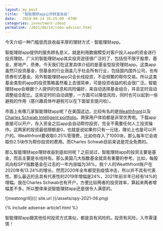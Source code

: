 ```yaml
---
layout: my_post
title:  "智能理财app让你财富自由"
date:   2019-06-14 16:25:00 -0700
categories: investment-ideas
permalink: /2021/06/14/robo-advisor.html
---
```


今天介绍一种门槛低而且收益丰厚的理财方式 - 智能理财app。

智能理财app提供的服务顾名思义，就是利用数据模型对客户投入app的资金进行投资理财。广义的智能理财app其实投资途径很广泛的了，包括但不限于股票，基金，房地产，债券。今天我们在这里具体介绍的是基金型投资理财app。这类app虽然只投资基金，但基金的行业涵盖几乎社会所有行业，包括国内国外公司，也有债券形式基金。另外智能理财app只会长线投资，不会频繁的帮你交易。所以这类基金类型的app的投资策略虽然看上去很简单，可是投资收益的机会很广泛。智能理财app会根据个人提供的信息和风险偏好，来自动选择基金组合，并且定时自动调整组合配比。这些定时的自动调整，一方面可以降低风险，同时也可以起到一些避税的作用（感兴趣具体咋避税可以在下面留言提问哈）。

市面上有哪几家智能理财app呢？在美国这边，比较有名的是[Wealthfront](https://www.wealthfront.com/c/affiliates/invited/AFFD-56YQ-0RCB-73OX)以及[Charles Schwab Intelligent portfolio](http://www.schwab.com/public/schwab/nn/refer-prospect.html?refrid=REFERHM6AC7B7)。两家用户体验都是非常优秀啦。下载app直接可以开户，存入资金之后app会自动帮你投资，完全不需要任何人工投资操作。这两家的投资最低限额是0，也就是说如果你只有一元钱，理论上也是可以开户的。Wealthfront要收取0.25%管理费，比如你存入了1000块，那么每年它会收取你2.5块作为帮你投资的费用。而Charles Schwab目前来说是完全免费的。

那么智能理财app理财收益到底如何呢？之前说过，智能理财app的投资主要是基金，而且主要是长线持有。那么美国几大指数基金就具有重要的参考。比如，每股风向标SPY指数基金在过去的一年内涨幅为38%。我个人的Wealthfront账户在2020年有13.24%的增长，然而2020年全年都受到疫情冲击，所以并不具有代表性。那么最近的且具有代表性的2019年增幅是24%，2021年前半年已经有14%的增幅。我在Charles Schwab也有开户，方便比较两者的投资效率，算起来两者增幅差不多。所以整体来说智能理财app还是很令人满意的。

![meatongrill]({{ site.url }}/assets/spy-2021-06.png)

{% include adsense-article1.html %}

智能理财app跟其他任何投资方式类似，都是具有风险的。投资有风险，入市需谨慎！